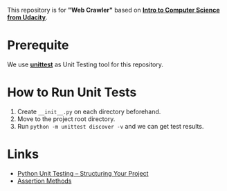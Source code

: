 This repository is for **"Web Crawler"** based on **[Intro to Computer Science from Udacity](https://www.udacity.com/course/intro-to-computer-science--cs101)**.


# Prerequite
We use **[unittest](https://docs.python.org/2/library/unittest.html)** as Unit Testing tool for this repository.


# How to Run Unit Tests
1. Create `__init__.py` on each directory beforehand.
2. Move to the project root directory.
3. Run `python -m unittest discover -v` and we can get test results.


# Links
- [Python Unit Testing – Structuring Your Project](https://www.patricksoftwareblog.com/python-unit-testing-structuring-your-project/)
- [Assertion Methods](https://docs.python.org/2/library/unittest.html#assert-methods)
